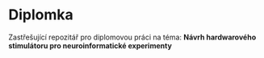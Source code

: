 # Diplomka

Zastřešující repozitář pro diplomovou práci na téma: **Návrh hardwarového stimulátoru pro neuroinformatické experimenty**
